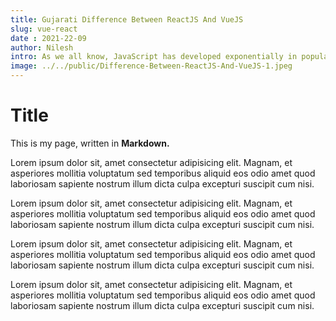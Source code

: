 ```yaml
---
title: Gujarati Difference Between ReactJS And VueJS
slug: vue-react
date : 2021-22-09
author: Nilesh
intro: As we all know, JavaScript has developed exponentially in popularity over the years and is now one of the most widely used platforms for developing web applications. Through the passing of time, developers have more exposure to front-end development resources, making the decision-making task more complicated.
image: ../../public/Difference-Between-ReactJS-And-VueJS-1.jpeg
---
```


# Title

This is my page, written in **Markdown.**

Lorem ipsum dolor sit, amet consectetur adipisicing elit. Magnam, et asperiores mollitia voluptatum sed temporibus aliquid eos odio amet quod laboriosam sapiente nostrum illum dicta culpa excepturi suscipit cum nisi.

Lorem ipsum dolor sit, amet consectetur adipisicing elit. Magnam, et asperiores mollitia voluptatum sed temporibus aliquid eos odio amet quod laboriosam sapiente nostrum illum dicta culpa excepturi suscipit cum nisi.

Lorem ipsum dolor sit, amet consectetur adipisicing elit. Magnam, et asperiores mollitia voluptatum sed temporibus aliquid eos odio amet quod laboriosam sapiente nostrum illum dicta culpa excepturi suscipit cum nisi.

Lorem ipsum dolor sit, amet consectetur adipisicing elit. Magnam, et asperiores mollitia voluptatum sed temporibus aliquid eos odio amet quod laboriosam sapiente nostrum illum dicta culpa excepturi suscipit cum nisi.

<!-- ![Logo](../../public/favicon1.svg) -->

